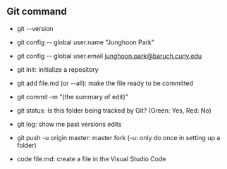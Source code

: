## Git command 
- git --version
- git config -- global user.name "Junghoon Park"
- git config -- global user.email junghoon.park@baruch.cuny.edu

- git init: initialize a repository
- git add file.md (or --all): make the file ready to be committed
- git commit -m "(the summary of edit)"
- git status: Is this folder being tracked by Git? (Green: Yes, Red: No)
- git log: show me past versions edits
- git push -u origin master: master fork 
(-u: only do once in setting up a folder)
- code file.md: create a file in the Visual Studio Code